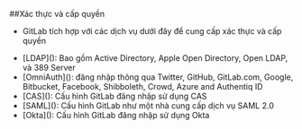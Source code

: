 ##Xác thực và cấp quyền
- GitLab tích hợp với các dịch vụ dưới đây để cung cấp xác thực và cấp quyền
<ul>
<li>[LDAP](): Bao gồm Active Directory, Apple Open Directory, Open LDAP, và 389 Server</li>
<li>[OmniAuth](): đăng nhập thông qua Twitter, GitHub, GitLab.com, Google, Bitbucket, Facebook, Shibboleth, Crowd, Azure and Authentiq ID</li>
<li>[CAS](): Cấu hình GitLab đăng nhập sử dụng CAS</li>
<li>[SAML](): Cấu hình GitLab như một nhà cung cấp dịch vụ SAML 2.0</li>
<li>[Okta](): Cấu hình GitLab đăng nhập sử dụng Okta</li>
</ul>
